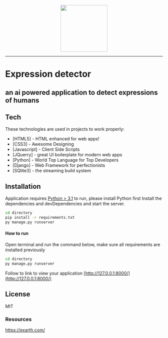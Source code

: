 <p align="center">
  <a href="https://exarth.com/"><img src="https://exarth.com/static/exarth/theme/logo-red-1000.svg" height="150"></a>
</p><hr>

# Expression detector
## an ai powered application to detect expressions of humans

## Tech

These technologies are used in projects to work properly:

- [HTML5] - HTML enhanced for web apps!
- [CSS3] - Awesome Designing
- [Javascript] - Client Side Scripts
- [JQuerry] - great UI boilerplate for modern web apps
- [Python] - World Top Language for Top Developers
- [Django] - Web Framework for perfectionists
- [SQlite3] - the streaming build system

## Installation

Application requires [Python > 3.1](https://www.python.org/downloads/release/python-380/) to run, please install Python first
Install the dependencies and devDependencies and start the server.

```sh
cd directory
pip install -r requirements.txt
py manage.py runserver
```

#### How to run
Open terminal and run the command below, make sure all requirements are installed previously
```sh
cd directory
py manage.py runserver
```
Follow to link to view your application [http://127.0.0.1:8000/](http://127.0.0.1:8000/)
## License
MIT

### Resources
https://exarth.com/
